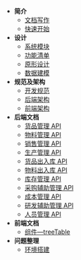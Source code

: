 - **简介**
  - [文档写作](about-docs.md)
  - [快速开始](README.md)
- **设计**
  - [系统模块](design/module.md)
  - [功能清单](design/function-list.md)
  - [原形设计](design/axure-design.md)
  - [数据建模](design/db-design.md)
- **规范及架构**
  - [开发规范](framework/develop-rule.md)
  - [后端架构](framework/backend-framework.md)
  - [前端架构](framework/frontend-framework.md)
- **后端文档**
  - [货品管理 API](backend/product-api.md)
  - [物料管理 API](backend/material-api.md)
  - [销售管理 API](backend/sales-api.md)
  - [生产管理 API](backend/production-api.md)
  - [货品出入库 API](backend/product-stock-api.md)
  - [物料出入库 API](backend/material-stock-api.md)
  - [库存管理 API](backend/stock-api.md)
  - [采购辅助管理 API](backend/purchase-api.md)
  - [成本管理 API](backend/cost-api.md)
  - [研发辅助管理 API](backend/development-api.md)
  - [人员管理 API](backend/user-api.md)
- **前端文档**
  - [组件—treeTable](frontend/component-tree-table.md)
- **问题整理**
  - [环境搭建](problem/problem-environment.md)
